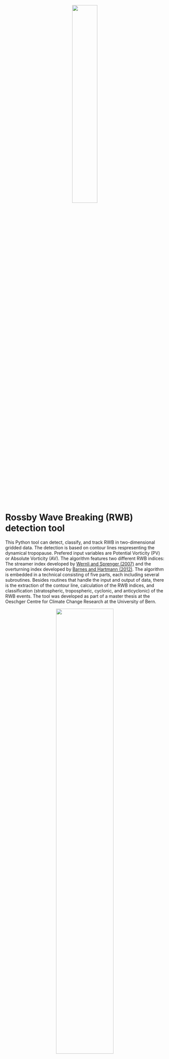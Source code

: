 <p align="center">
  <img src="https://user-images.githubusercontent.com/94976842/186669732-8590c915-6812-4a90-b852-ef250d107bf6.jpeg" width=40% height=40%>
</p>

# Rossby Wave Breaking (RWB) detection tool

This Python tool can detect, classify, and track RWB in two-dimensional gridded data. The detection is based on contour lines respresenting the dynamical tropopause. Prefered input variables are Potential Vorticity (PV) or Absolute Vorticity (AV). The algorithm features two different RWB indices: The streamer index developed by [Wernli and Sprenger (2007)](https://doi.org/10.1175/JAS3912.1) and the overturning index developed by [Barnes and Hartmann (2012)](https://doi.org/10.1029/2012JD017469). The algorithm is embedded in a technical consisting of five parts, each including several subroutines. Besides routines that handle the input and output of data, there is the extraction of the contour line, calculation of the RWB indices, and classification (stratospheric, tropospheric, cyclonic, and anticyclonic) of the RWB events. The tool was developed as part of a master thesis at the Oeschger Centre for Climate Change Research at the University of Bern. 

<p align="center">
  <img src="https://user-images.githubusercontent.com/94976842/186668848-c91327c9-ec74-4314-9732-d26bea41870c.jpg" width=60% height=60%>
</p>

## Contour Extracting Algorithm

<p align="center">
  <img src="https://user-images.githubusercontent.com/94976842/186919920-a67625cf-102c-43a6-af1d-2032fcd432b0.png" width=75% height=75%>
</p>

The Rossby wave indices are based on a closed contour line representing the dynamical tropopause. Therefore, we first need to extract a suitable contour line from a two-dimensional field. This algorithm is based on the "find_contours" function of "measure" by "skimage". A first description of the implemented subroutines can be found [here](https://github.com/skaderli/RWB/blob/main/Contour_Extraction_Algorithm.ipynb).

## RWB Index Algorithm

<p align="center">
  <img src="https://user-images.githubusercontent.com/94976842/186933876-44ebe9fa-adb7-41c8-a714-cf45c9a9fbd3.png" width=80% height=80%>
</p>

Calculation of the RWB Indices. 
